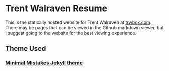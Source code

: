 # Trent Walraven Resume

This is the statically hosted website for Trent Walraven at [trwbox.com](https://www.trwbox.com). There may be pages that can be viewed in the Github markdown viewer, but I suggest going to the website for the best viewing experience.

## Theme Used

### [Minimal Mistakes Jekyll theme](https://mmistakes.github.io/minimal-mistakes/)

